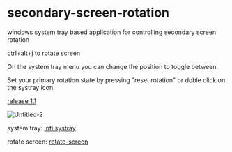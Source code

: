 # secondary-screen-rotation
windows system tray based application for controlling secondary screen rotation

ctrl+alt+j to rotate screen

On the system tray menu you can change the position to toggle between.

Set your primary rotation state by pressing "reset rotation" or doble click on the systray icon.

[release 1.1](https://github.com/thiagosch/secondary-screen-rotation/releases/tag/1.1)


![Untitled-2](https://user-images.githubusercontent.com/6638847/172713861-406ffd62-8d4f-4126-a9ef-997d22a79955.png)

system tray: [infi.systray](https://github.com/Infinidat/infi.systray)

rotate screen: [rotate-screen](https://github.com/danny-burrows/rotate-screen)

